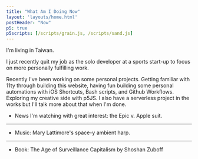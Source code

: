 ```yaml
---
title: "What Am I Doing Now"
layout: 'layouts/home.html'
postHeader: "Now"
p5: true
p5scripts: [/scripts/grain.js, /scripts/sand.js]
---
```

I'm living in Taiwan.

I just recently quit my job as the solo developer at a sports start-up to focus on more personally fulfilling work.

Recently I've been working on some personal projects. Getting familiar with 11ty through building this website, having fun building some personal automations with iOS Shortcuts, Bash scripts, and Github Workflows. Exploring my creative side with p5JS. I also have a serverless project in the works but I'll talk more about that when I'm done.

* News I'm watching with great interest: the Epic v. Apple suit. 
---
* Music: Mary Lattimore's space-y ambient harp.
---
* Book: The Age of Surveillance Capitalism by Shoshan Zuboff


